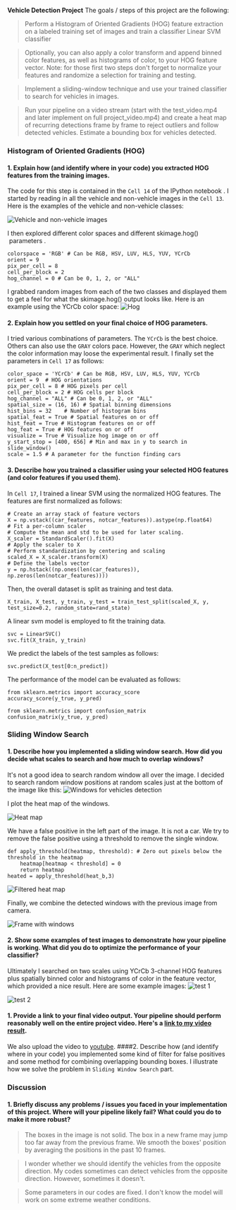 **Vehicle Detection Project**
The goals / steps of this project are the following:
> Perform a Histogram of Oriented Gradients (HOG) feature extraction on a labeled training set of images and train a classifier Linear SVM classifier

> Optionally, you can also apply a color transform and append binned color features, as well as histograms of color, to your HOG feature vector.
Note: for those first two steps don't forget to normalize your features and randomize a selection for training and testing.

> Implement a sliding-window technique and use your trained classifier to search for vehicles in images.

> Run your pipeline on a video stream (start with the test_video.mp4 and later implement on full project_video.mp4) and create a heat map of recurring detections frame by frame to reject outliers and follow detected vehicles.
Estimate a bounding box for vehicles detected.


### Histogram of Oriented Gradients (HOG)
#### 1. Explain how (and identify where in your code) you extracted HOG features from the training images.
The code for this step is contained in the `Cell 14` of the IPython notebook . I started by reading in all the vehicle and non-vehicle images in the `Cell 13`. Here is the examples  of the vehicle and non-vehicle classes:

![Vehicle and non-vehicle images](http://upload-images.jianshu.io/upload_images/2528310-a86f74bee987db90.png?imageMogr2/auto-orient/strip%7CimageView2/2/w/720)

I then explored different color spaces and different skimage.hog()
 parameters .
```
colorspace = 'RGB' # Can be RGB, HSV, LUV, HLS, YUV, YCrCb
orient = 9
pix_per_cell = 8
cell_per_block = 2
hog_channel = 0 # Can be 0, 1, 2, or "ALL"
```
I grabbed random images from each of the two classes and displayed them to get a feel for what the skimage.hog() output looks like.
Here is an example using the YCrCb color space:
![Hog](http://upload-images.jianshu.io/upload_images/2528310-5d5457140c146f03.png?imageMogr2/auto-orient/strip%7CimageView2/2/w/720)

#### 2. Explain how you settled on your final choice of HOG parameters.
I tried various combinations of parameters. The `YCrCb` is the best choice. Others can also use the `GRAY` colors pace. However, the `GRAY` which neglect the color information may loose the experimental result. I finally set the parameters in `Cell 17` as follows:
```
color_space = 'YCrCb' # Can be RGB, HSV, LUV, HLS, YUV, YCrCb
orient = 9  # HOG orientations
pix_per_cell = 8 # HOG pixels per cell
cell_per_block = 2 # HOG cells per block
hog_channel = "ALL" # Can be 0, 1, 2, or "ALL"
spatial_size = (16, 16) # Spatial binning dimensions
hist_bins = 32    # Number of histogram bins
spatial_feat = True # Spatial features on or off
hist_feat = True # Histogram features on or off
hog_feat = True # HOG features on or off
visualize = True # Visualize hog image on or off
y_start_stop = [400, 656] # Min and max in y to search in slide_window()
scale = 1.5 # A parameter for the function finding cars
```

#### 3. Describe how you trained a classifier using your selected HOG features (and color features if you used them).
In `Cell 17`, I trained a linear SVM using the normalized HOG features. The features are first normalized as follows:

```
# Create an array stack of feature vectors
X = np.vstack((car_features, notcar_features)).astype(np.float64)                        
# Fit a per-column scaler
# Compute the mean and std to be used for later scaling.
X_scaler = StandardScaler().fit(X)
# Apply the scaler to X
# Perform standardization by centering and scaling
scaled_X = X_scaler.transform(X)
# Define the labels vector
y = np.hstack((np.ones(len(car_features)), np.zeros(len(notcar_features))))
```
Then, the overall dataset is split as training and test data. 
```
X_train, X_test, y_train, y_test = train_test_split(scaled_X, y, test_size=0.2, random_state=rand_state)
```
A linear svm model is employed to fit the training data. 
```
svc = LinearSVC()
svc.fit(X_train, y_train)
```
We predict the labels of the test samples as follows:
```
svc.predict(X_test[0:n_predict])
```
The performance of the model can be evaluated as follows:
```
from sklearn.metrics import accuracy_score
accuracy_score(y_true, y_pred)

from sklearn.metrics import confusion_matrix
confusion_matrix(y_true, y_pred)
```
### Sliding Window Search
#### 1. Describe how you implemented a sliding window search. How did you decide what scales to search and how much to overlap windows?
It's not a good idea to search random window all over the image. I decided to search random window positions at random scales just at the bottom of the image like this: 
![Windows for vehicles detection](http://upload-images.jianshu.io/upload_images/2528310-cc5502a8116f1874.png?imageMogr2/auto-orient/strip%7CimageView2/2/w/720)

I plot the heat map of the windows.

![Heat map](http://upload-images.jianshu.io/upload_images/2528310-76a5d30724b306f4.png?imageMogr2/auto-orient/strip%7CimageView2/2/w/720)

We have a false positive in the left part of the image. It is not a car. We try to remove the false positive using a threshold to remove the single window. 
```
def apply_threshold(heatmap, threshold): # Zero out pixels below the threshold in the heatmap
    heatmap[heatmap < threshold] = 0 
    return heatmap 
heated = apply_threshold(heat_b,3)
``` 

![Filtered heat map](http://upload-images.jianshu.io/upload_images/2528310-17595c3ecac7909b.png?imageMogr2/auto-orient/strip%7CimageView2/2/w/720)

Finally, we combine the detected windows  with the previous image from camera. 


![Frame with windows](http://upload-images.jianshu.io/upload_images/2528310-b52d1cf9e3ae901c.png?imageMogr2/auto-orient/strip%7CimageView2/2/w/720)
#### 2. Show some examples of test images to demonstrate how your pipeline is working. What did you do to optimize the performance of your classifier?
Ultimately I searched on two scales using YCrCb 3-channel HOG features plus spatially binned color and histograms of color in the feature vector, which provided a nice result. Here are some example images:
![test 1](http://upload-images.jianshu.io/upload_images/2528310-2e229838cd6b1b21.png?imageMogr2/auto-orient/strip%7CimageView2/2/w/720)

![test 2](http://upload-images.jianshu.io/upload_images/2528310-07a57ec28d1a8bbc.png?imageMogr2/auto-orient/strip%7CimageView2/2/w/720)

#### 1. Provide a link to your final video output. Your pipeline should perform reasonably well on the entire project video. Here's a [link to my video result](https://github.com/fighting41love/Udacity_Vehicle_Detection/blob/master/project_video_output.mp4).
We also upload the video to [youtube]().
####2. Describe how (and identify where in your code) you implemented some kind of filter for false positives and some method for combining overlapping bounding boxes.
I illustrate how we solve the problem in `Sliding Window Search` part.

### Discussion
#### 1. Briefly discuss any problems / issues you faced in your implementation of this project. Where will your pipeline likely fail? What could you do to make it more robust?

> The boxes in the image is not solid. The box in a new frame may jump too far away from the previous frame. We smooth the boxes' position by averaging the positions in the past 10 frames.

> I wonder whether we should identify the vehicles from the opposite direction. My codes sometimes can detect vehicles from the opposite direction. However, sometimes it doesn't. 

> Some parameters in our codes are fixed. I don't know the model will work on some extreme weather conditions.
